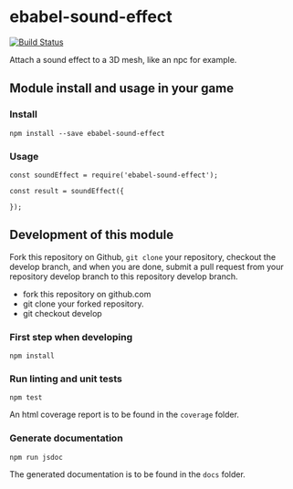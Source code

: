 # ebabel-sound-effect
[![Build Status](https://travis-ci.org/ebabel-games/ebabel-sound-effect.svg?branch=master)](https://travis-ci.org/ebabel-games/ebabel-sound-effect)

Attach a sound effect to a 3D mesh, like an npc for example.

## Module install and usage in your game

### Install
```
npm install --save ebabel-sound-effect
```

### Usage
```
const soundEffect = require('ebabel-sound-effect');

const result = soundEffect({
  
});
```

## Development of this module
Fork this repository on Github, `git clone` your repository, checkout the develop branch, and when you are done, submit a pull request from your repository develop branch to this repository develop branch.

* fork this repository on github.com
* git clone your forked repository.
* git checkout develop

### First step when developing
```
npm install
```

### Run linting and unit tests
```
npm test
```

An html coverage report is to be found in the `coverage` folder.

### Generate documentation
```
npm run jsdoc
```

The generated documentation is to be found in the `docs` folder.
